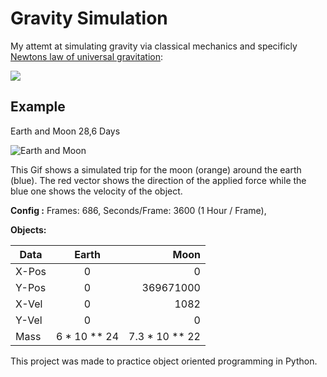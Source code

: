 # Gravity Simulation
My attemt at simulating gravity via classical mechanics and specificly [Newtons law of universal gravitation](https://en.wikipedia.org/wiki/Newton%27s_law_of_universal_gravitation):

![](https://wikimedia.org/api/rest_v1/media/math/render/svg/48f74b3b4d591ba1996c4d481f74ac3ab7e279d7)

## Example
Earth and Moon 28,6 Days

![Earth and Moon](/moon_and_earth.gif)

This Gif shows a simulated trip for the moon (orange) around the earth (blue).
The red vector shows the direction of the applied force while the blue one shows the velocity of the object. 

**Config :** 
Frames: 686,
Seconds/Frame: 3600 (1 Hour / Frame),

**Objects:**

| Data          | Earth         | Moon          |
| ------------- |:-------------:| ----------:   |
| X-Pos         | 0             | 0             |
| Y-Pos         | 0             | 369671000     |
| X-Vel         | 0             |    1082       |
| Y-Vel         | 0             |    0          |
| Mass          | 6 * 10 ** 24  |7.3 * 10 ** 22 |




This project was made to practice object oriented programming in Python.
